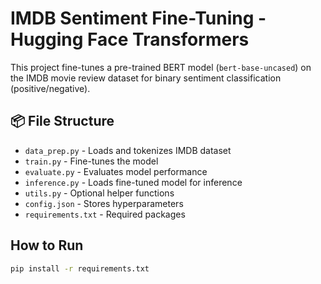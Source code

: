# IMDB Sentiment Fine-Tuning - Hugging Face Transformers

This project fine-tunes a pre-trained BERT model (`bert-base-uncased`) on the IMDB movie review dataset for binary sentiment classification (positive/negative).

## 📦 File Structure
- `data_prep.py` - Loads and tokenizes IMDB dataset
- `train.py` - Fine-tunes the model
- `evaluate.py` - Evaluates model performance
- `inference.py` - Loads fine-tuned model for inference
- `utils.py` - Optional helper functions
- `config.json` - Stores hyperparameters
- `requirements.txt` - Required packages

##  How to Run

```bash
pip install -r requirements.txt
